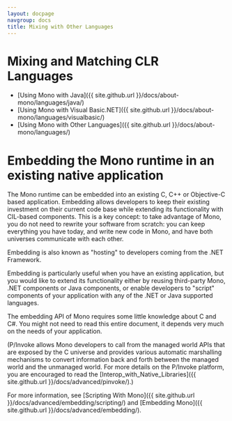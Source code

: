```yaml
---
layout: docpage
navgroup: docs
title: Mixing with Other Languages
---
```


Mixing and Matching CLR Languages
=================================

-   [Using Mono with Java]({{ site.github.url }}/docs/about-mono/languages/java/)
-   [Using Mono with Visual Basic.NET]({{ site.github.url }}/docs/about-mono/languages/visualbasic/)
-   [Using Mono with Other Languages]({{ site.github.url }}/docs/about-mono/languages/)

Embedding the Mono runtime in an existing native application
============================================================

The Mono runtime can be embedded into an existing C, C++ or Objective-C based application. Embedding allows developers to keep their existing investment on their current code base while extending its functionality with CIL-based components. This is a key concept: to take advantage of Mono, you do not need to rewrite your software from scratch: you can keep everything you have today, and write new code in Mono, and have both universes communicate with each other.

Embedding is also known as "hosting" to developers coming from the .NET Framework.

Embedding is particularly useful when you have an existing application, but you would like to extend its functionality either by reusing third-party Mono, .NET components or Java components, or enable developers to "script" components of your application with any of the .NET or Java supported languages.

The embedding API of Mono requires some little knowledge about C and C\#. You might not need to read this entire document, it depends very much on the needs of your application.

(P/Invoke allows Mono developers to call from the managed world APIs that are exposed by the C universe and provides various automatic marshalling mechanisms to convert information back and forth between the managed world and the unmanaged world. For more details on the P/Invoke platform, you are encouraged to read the [Interop\_with\_Native\_Libraries]({{ site.github.url }}/docs/advanced/pinvoke/).)

For more information, see [Scripting With Mono]({{ site.github.url }}/docs/advanced/embedding/scripting/) and [Embedding Mono]({{ site.github.url }}/docs/advanced/embedding/).

